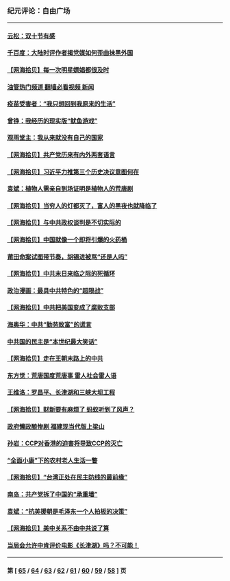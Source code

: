 ### 纪元评论：自由广场
---
#### [云松：双十节有感](../../pages/nsc993/n13327729.md?10260330) 
#### [千百度：大陆时评作者揭党媒如何歪曲抹黑外国](../../pages/nsc993/n13327425.md?10260330) 
#### [【网海拾贝】每一次明星嫖娼都很及时](../../pages/nsc993/n13326552.md?10260330) 
#### [油管热门频道 翻墙必看视频 新闻](ok?10260330)
#### [疫苗受害者：“我只想回到我原来的生活”](../../pages/nsc993/n13326539.md?10260330) 
#### [曾铮：我经历的现实版“鱿鱼游戏”](../../pages/nsc993/n13324235.md?10260330) 
#### [观雨堂主：我从来就没有自己的国家](../../pages/nsc993/n13324212.md?10260330) 
#### [【网海拾贝】共产党历来有内外两套语言](../../pages/nsc993/n13324119.md?10260330) 
#### [【网海拾贝】习近平力推第三个历史决议意图何在](../../pages/nsc993/n13319583.md?10260330) 
#### [袁斌：植物人需亲自到场证明是植物人的荒唐剧](../../pages/nsc993/n13319517.md?10260330) 
#### [【网海拾贝】当穷人的灯都灭了，富人的黑夜也就降临了](../../pages/nsc993/n13316913.md?10260330) 
#### [【网海拾贝】与中共政权谈判是不切实际的](../../pages/nsc993/n13314868.md?10260330) 
#### [【网海拾贝】中国就像一个即将引爆的火药桶](../../pages/nsc993/n13311974.md?10260330) 
#### [莆田命案试图带节奏，胡锡进被骂“还是人吗”](../../pages/nsc993/n13311772.md?10260330) 
#### [【网海拾贝】中共末日来临之际的死循环](../../pages/nsc993/n13309649.md?10260330) 
#### [政治漫画：最具中共特色的“超限战”](../../pages/nsc993/n13308510.md?10260330) 
#### [【网海拾贝】中共把美国变成了腐败支部](../../pages/nsc993/n13308449.md?10260330) 
#### [海奥华：中共“勤劳致富”的谎言](../../pages/nsc993/n13308500.md?10260330) 
#### [中共国的民主是“本世纪最大笑话”](../../pages/nsc993/n13308439.md?10260330) 
#### [【网海拾贝】走在王朝末路上的中共](../../pages/nsc993/n13306255.md?10260330) 
#### [东方觉：荒唐国度荒唐事 雷人社会雷人语](../../pages/nsc993/n13305542.md?10260330) 
#### [王维洛：罗昌平、长津湖和三峡大坝工程](../../pages/nsc993/n13305617.md?10260330) 
#### [【网海拾贝】财新要有麻烦了 蚂蚁听到了风声？](../../pages/nsc993/n13303518.md?10260330) 
#### [政府懒政酿惨剧 福建现当代版上梁山](../../pages/nsc993/n13303481.md?10260330) 
#### [孙岩：CCP对香港的迫害将导致CCP的灭亡](../../pages/nsc993/n13303673.md?10260330) 
#### [“全面小康”下的农村老人生活一瞥](../../pages/nsc993/n13301579.md?10260330) 
#### [【网海拾贝】“台湾正处在民主防线的最前缘”](../../pages/nsc993/n13298607.md?10260330) 
#### [南岛：共产党拆了中国的“承重墙”](../../pages/nsc993/n13298695.md?10260330) 
#### [袁斌：“抗美援朝是毛泽东一个人拍板的决策”](../../pages/nsc993/n13298572.md?10260330) 
#### [【网海拾贝】美中关系不由中共说了算](../../pages/nsc993/n13296468.md?10260330) 
#### [当局会允许中肯评价电影《长津湖》吗？不可能！](../../pages/nsc993/n13294164.md?10260330) 

---
#### 第 [ [65](./65.md?10260330) / [64](./64.md?10260330) / [63](./63.md?10260330) / [62](./62.md?10260330) / [61](./61.md?10260330) / [60](./60.md?10260330) / [59](./59.md?10260330) / [58](./58.md?10260330) ] 页
